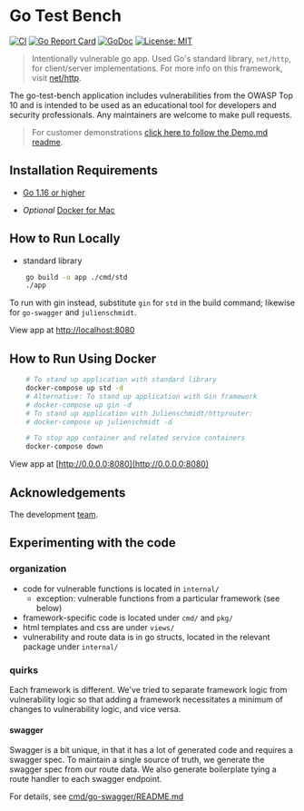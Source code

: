 # Go Test Bench

[![CI](https://github.com/Contrast-Security-OSS/go-test-bench/workflows/CI/badge.svg)](https://github.com/Contrast-Security-OSS/go-test-bench/actions)
[![Go Report Card](https://goreportcard.com/badge/github.com/Contrast-Security-OSS/go-test-bench)](https://goreportcard.com/report/github.com/Contrast-Security-OSS/go-test-bench)
[![GoDoc](https://godoc.org/github.com/Contrast-Security-OSS/go-test-bench?status.svg)](https://pkg.go.dev/github.com/Contrast-Security-OSS/go-test-bench)
[![License: MIT](https://img.shields.io/badge/License-MIT-yellow.svg)](https://opensource.org/licenses/MIT)

> Intentionally vulnerable go app. Used Go's standard library, `net/http`,
for client/server implementations. For more info on this framework, visit
[net/http](https://golang.org/pkg/net/http/).

The go-test-bench application includes vulnerabilities from the OWASP Top
10 and is intended to be used as an educational tool for developers and
security professionals. Any maintainers are welcome to make pull requests.

> For customer demonstrations [click here to follow the Demo.md readme](./Demo.md).

## Installation Requirements

- [Go 1.16 or higher](https://golang.org/dl/)

- *Optional* [Docker for Mac](https://www.docker.com/docker-mac)

## How to Run Locally

* standard library
```bash
    go build -o app ./cmd/std
    ./app
```

To run with gin instead, substitute `gin` for `std` in the build command; likewise for `go-swagger` and `julienschmidt`.

View app at [http://localhost:8080](http://localhost:8080)

## How to Run Using Docker

```bash
    # To stand up application with standard library
    docker-compose up std -d
    # Alternative: To stand up application with Gin framework
    # docker-compose up gin -d
    # To stand up application with Julienschmidt/httprouter:
    # docker-compose up julienschmidt -d

    # To stop app container and related service containers
    docker-compose down
```

View app at [http://0.0.0.0:8080](http://0.0.0.0:8080)

## Acknowledgements

The development [team](docs/acknowledgements.md).


## Experimenting with the code

### organization

* code for vulnerable functions is located in `internal/`
  * exception: vulnerable functions from a particular framework (see below)
* framework-specific code is located under `cmd/` and `pkg/`
* html templates and css are under `views/`
* vulnerability and route data is in go structs, 
  located in the relevant package under `internal/`

### quirks

Each framework is different. We've tried to separate framework logic from vulnerability logic so that adding a framework necessitates a minimum of changes to vulnerability logic, and vice versa.

#### swagger
Swagger is a bit unique, in that it has a lot of generated code and requires a swagger spec. To maintain a single source of truth, we generate the swagger spec from our route data. We also generate boilerplate tying a route handler to each swagger endpoint.

For details, see [cmd/go-swagger/README.md](cmd/go-swagger/README.md)
